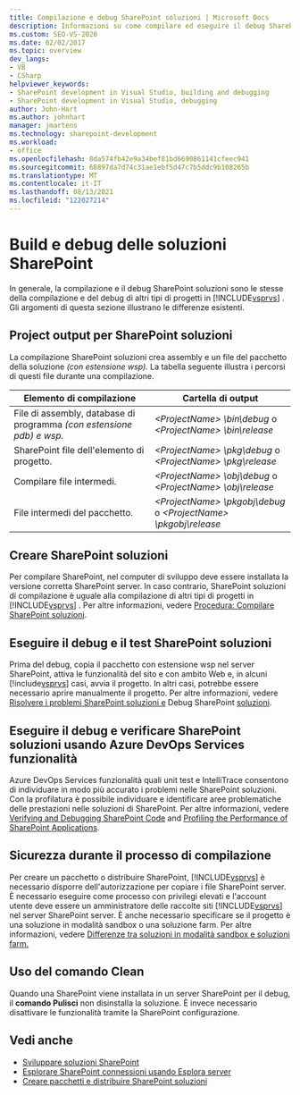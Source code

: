 ```yaml
---
title: Compilazione e debug SharePoint soluzioni | Microsoft Docs
description: Informazioni su come compilare ed eseguire il debug SharePoint soluzioni e capire in che modo è diverso dalla compilazione e dal debug di altri tipi di progetti in Visual Studio.
ms.custom: SEO-VS-2020
ms.date: 02/02/2017
ms.topic: overview
dev_langs:
- VB
- CSharp
helpviewer_keywords:
- SharePoint development in Visual Studio, building and debugging
- SharePoint development in Visual Studio, debugging
author: John-Hart
ms.author: johnhart
manager: jmartens
ms.technology: sharepoint-development
ms.workload:
- office
ms.openlocfilehash: 8da574fb42e9a34bef81bd6690861141cfeec941
ms.sourcegitcommit: 68897da7d74c31ae1ebf5d47c7b5ddc9b108265b
ms.translationtype: MT
ms.contentlocale: it-IT
ms.lasthandoff: 08/13/2021
ms.locfileid: "122027214"
---
```

# <a name="build-and-debug-sharepoint-solutions"></a>Build e debug delle soluzioni SharePoint
  In generale, la compilazione e il debug SharePoint soluzioni sono le stesse della compilazione e del debug di altri tipi di progetti in [!INCLUDE[vsprvs](../sharepoint/includes/vsprvs-md.md)] . Gli argomenti di questa sezione illustrano le differenze esistenti.

## <a name="project-output-for-sharepoint-solutions"></a>Project output per SharePoint soluzioni
 La compilazione SharePoint soluzioni crea assembly e un file del pacchetto della soluzione *(con estensione wsp).* La tabella seguente illustra i percorsi di questi file durante una compilazione.

|Elemento di compilazione|Cartella di output|
|----------------|-------------------|
|File di assembly, database di programma *(con estensione pdb)* *e wsp.*|*\<ProjectName> \bin\debug* o *\<ProjectName> \bin\release*|
|SharePoint file dell'elemento di progetto.|*\<ProjectName> \pkg\debug* o *\<ProjectName> \pkg\release*|
|Compilare file intermedi.|*\<ProjectName> \obj\debug* o *\<ProjectName> \obj\release*|
|File intermedi del pacchetto.|*\<ProjectName> \pkgobj\debug* o *\<ProjectName> \pkgobj\release*|

## <a name="build-sharepoint-solutions"></a>Creare SharePoint soluzioni
 Per compilare SharePoint, nel computer di sviluppo deve essere installata la versione corretta SharePoint server. In caso contrario, SharePoint soluzioni di compilazione è uguale alla compilazione di altri tipi di progetti in [!INCLUDE[vsprvs](../sharepoint/includes/vsprvs-md.md)] . Per altre informazioni, vedere [Procedura: Compilare SharePoint soluzioni](../sharepoint/how-to-build-sharepoint-solutions.md).

## <a name="debug-and-test-sharepoint-solutions"></a>Eseguire il debug e il test SharePoint soluzioni
 Prima del debug, copia il pacchetto con estensione wsp nel server SharePoint, attiva le funzionalità del sito e con ambito Web e, in alcuni [!include[vsprvs](../sharepoint/includes/vsprvs-md.md)] casi, avvia il progetto.  In altri casi, potrebbe essere necessario aprire manualmente il progetto. Per altre informazioni, vedere [Risolvere i problemi SharePoint soluzioni e](../sharepoint/troubleshooting-sharepoint-solutions.md) Debug SharePoint [soluzioni](../sharepoint/debugging-sharepoint-solutions.md).

## <a name="debug-and-verify-sharepoint-solutions-by-using-azure-devops-services-features"></a>Eseguire il debug e verificare SharePoint soluzioni usando Azure DevOps Services funzionalità
 Azure DevOps Services funzionalità quali unit test e IntelliTrace consentono di individuare in modo più accurato i problemi nelle SharePoint soluzioni. Con la profilatura è possibile individuare e identificare aree problematiche delle prestazioni nelle soluzioni di SharePoint. Per altre informazioni, vedere [Verifying and Debugging SharePoint Code](../sharepoint/verifying-and-debugging-sharepoint-code.md) and [Profiling the Performance of SharePoint Applications](../sharepoint/profiling-the-performance-of-sharepoint-applications.md).

## <a name="security-during-the-build-process"></a>Sicurezza durante il processo di compilazione
 Per creare un pacchetto o distribuire SharePoint, [!INCLUDE[vsprvs](../sharepoint/includes/vsprvs-md.md)] è necessario disporre dell'autorizzazione per copiare i file SharePoint server. È necessario eseguire come processo con privilegi elevati e l'account utente deve essere un amministratore delle raccolte siti [!INCLUDE[vsprvs](../sharepoint/includes/vsprvs-md.md)] nel server SharePoint server. È anche necessario specificare se il progetto è una soluzione in modalità sandbox o una soluzione farm. Per altre informazioni, vedere [Differenze tra soluzioni in modalità sandbox e soluzioni farm.](../sharepoint/differences-between-sandboxed-and-farm-solutions.md)

## <a name="using-the-clean-command"></a>Uso del comando Clean
 Quando una SharePoint viene installata in un server SharePoint per il debug, il **comando Pulisci** non disinstalla la soluzione. È invece necessario disattivare le funzionalità tramite la SharePoint configurazione.

## <a name="see-also"></a>Vedi anche
- [Sviluppare soluzioni SharePoint](../sharepoint/developing-sharepoint-solutions.md)
- [Esplorare SharePoint connessioni usando Esplora server](../sharepoint/browsing-sharepoint-connections-using-server-explorer.md)
- [Creare pacchetti e distribuire SharePoint soluzioni](../sharepoint/packaging-and-deploying-sharepoint-solutions.md)
